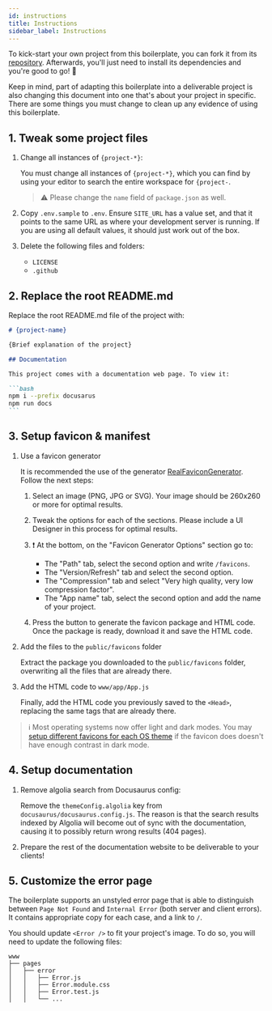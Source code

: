 ```yaml
---
id: instructions
title: Instructions
sidebar_label: Instructions
---
```


To kick-start your own project from this boilerplate, you can fork it from its [repository](https://github.com/moxystudio/next-with-moxy).
Afterwards, you'll just need to install its dependencies and you're good to go! 🚀

Keep in mind, part of adapting this boilerplate into a deliverable project is also changing this document into one that's about your project in specific. There are some things you must change to clean up any evidence of using this boilerplate.

## 1. Tweak some project files

1. Change all instances of `{project-*}`:

    You must change all instances of `{project-*}`, which you can find by using your editor to search the entire workspace for `{project-`.

    > ⚠️ Please change the `name` field of `package.json` as well.

2. Copy `.env.sample` to `.env`. Ensure `SITE_URL` has a value set, and that it points to the same URL as where your development server is running. If you are using all default values, it should just work out of the box.

3. Delete the following files and folders:

    - `LICENSE`
    - `.github`

## 2. Replace the root README.md

Replace the root README.md file of the project with:

````md
# {project-name}

{Brief explanation of the project}

## Documentation

This project comes with a documentation web page. To view it:

```bash
npm i --prefix docusarus
npm run docs
```

````

## 3. Setup favicon & manifest

1. Use a favicon generator

    It is recommended the use of the generator [RealFaviconGenerator](https://realfavicongenerator.net/). Follow the next steps:

    1. Select an image (PNG, JPG or SVG). Your image should be 260x260 or more for optimal results.

    2. Tweak the options for each of the sections. Please include a UI Designer in this process for optimal results.

    3. ❗️ At the bottom, on the "Favicon Generator Options" section go to:
        - The "Path" tab, select the second option and write `/favicons`.
        - The "Version/Refresh" tab and select the second option.
        - The "Compression" tab and select "Very high quality, very low compression factor".
        - The "App name" tab, select the second option and add the name of your project.

    4. Press the button to generate the favicon package and HTML code. Once the package is ready, download it and save the HTML code.

2. Add the files to the `public/favicons` folder

    Extract the package you downloaded to the `public/favicons` folder, overwriting all the files that are already there.

3. Add the HTML code to `www/app/App.js`

    Finally, add the HTML code you previously saved to the `<Head>`, replacing the same tags that are already there.

> ℹ️ Most operating systems now offer light and dark modes. You may [setup different favicons for each OS theme](/docs/recipes/favicon-os-theme) if the favicon does doesn't have enough contrast in dark mode.

## 4. Setup documentation

1. Remove algolia search from Docusaurus config:

    Remove the `themeConfig.algolia` key from `docusaurus/docusaurus.config.js`. The reason is that the search results indexed by Algolia will become out of sync with the documentation, causing it to possibly return wrong results (404 pages).

2. Prepare the rest of the documentation website to be deliverable to your clients!

## 5. Customize the error page

The boilerplate supports an unstyled error page that is able to distinguish between `Page Not Found` and `Internal Error` (both server and client errors). It contains appropriate copy for each case, and a link to `/`.

You should update `<Error />` to fit your project's image. To do so, you will need to update the following files:

```
www
├── pages
│   ├── error
│   │   ├── Error.js
│   │   ├── Error.module.css
│   │   ├── Error.test.js
│   │   └── ...
```
